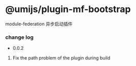 # @umijs/plugin-mf-bootstrap

module-federation 异步启动插件


### change log

* 0.0.2
1. Fix the path problem of the plugin during build
